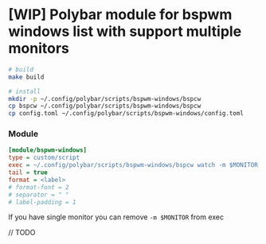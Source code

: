 # [WIP] Polybar module for bspwm windows list with support multiple monitors

```bash
# build
make build

# install
mkdir -p ~/.config/polybar/scripts/bspwm-windows/bspcw
cp bspcw ~/.config/polybar/scripts/bspwm-windows/bspcw
cp config.toml ~/.config/polybar/scripts/bspwm-windows/config.toml
```

### Module
```ini 
[module/bspwm-windows]
type = custom/script
exec = ~/.config/polybar/scripts/bspwm-windows/bspcw watch -m $MONITOR --config ~/.config/polybar/scripts/bspwm-windows/config.toml
tail = true
format = <label>
# format-font = 2
# separator = " "
# label-padding = 1
```

If you have single monitor you can remove `-m $MONITOR` from exec

// TODO